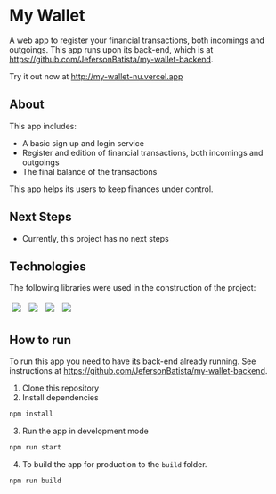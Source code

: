 # My Wallet

A web app to register your financial transactions, both incomings and outgoings. This app runs upon its back-end, which is at https://github.com/JefersonBatista/my-wallet-backend.

Try it out now at http://my-wallet-nu.vercel.app

## About

This app includes:
- A basic sign up and login service
- Register and edition of financial transactions, both incomings and outgoings
- The final balance of the transactions

This app helps its users to keep finances under control.

## Next Steps

- Currently, this project has no next steps

## Technologies

The following libraries were used in the construction of the project:
<p>
  <img style='margin: 5px;' src='https://img.shields.io/badge/styled-components%20-%2320232a.svg?&style=for-the-badge&color=b8679e&logo=styled-components&logoColor=%3a3a3a'>
  <img style='margin: 5px;' src='https://img.shields.io/badge/axios%20-%2320232a.svg?&style=for-the-badge&color=informational'>
  <img style='margin: 5px;' src="https://img.shields.io/badge/react-app%20-%2320232a.svg?&style=for-the-badge&color=60ddf9&logo=react&logoColor=%2361DAFB"/>
  <img style='margin: 5px;' src="https://img.shields.io/badge/react_route%20-%2320232a.svg?&style=for-the-badge&logo=react&logoColor=%2361DAFB"/>
</p>

## How to run

To run this app you need to have its back-end already running. See instructions at https://github.com/JefersonBatista/my-wallet-backend.

1. Clone this repository
2. Install dependencies
```bash
npm install
```
3. Run the app in development mode
```bash
npm run start
```
4. To build the app for production to the `build` folder.
```bash
npm run build
```
